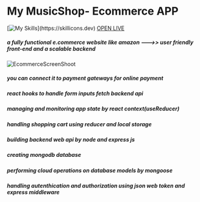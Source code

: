# My MusicShop- Ecommerce APP
[![My Skills](https://skillicons.dev/icons?i=react,js,html,css,express,nodejs,mongodb,)](https://skillicons.dev)
[OPEN LIVE](https://mern-ecommerce-musicshop.onrender.com/)
 ##### a fully functional e.commerce website like amazon --->>   user friendly front-end and  a scalable backend 
 
 ![EcommerceScreenShoot](https://user-images.githubusercontent.com/90527874/207983655-9ae894d3-df8e-4af8-984f-40144b39aa0d.png)
 ##### you can connect it to payment gateways for online payment 
 ##### react hooks to handle form inputs fetch backend api 
 ##### managing and monitoring app state by react context(useReducer)  
 ##### handling shopping cart using reducer and local storage 
 ##### building backend web api by node and express js  
 ##### creating mongodb database 
 ##### performing cloud operations on database models by mongoose 
 ##### handling autenthication and authorization using json web token and express middleware 
 
